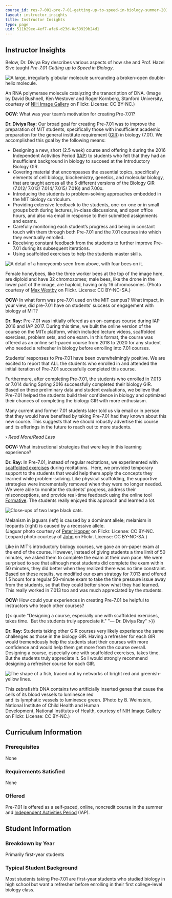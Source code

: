 ```yaml
---
course_id: res-7-001-pre-7-01-getting-up-to-speed-in-biology-summer-2019
layout: instructor_insights
title: Instructor Insights
type: page
uid: 511b29ee-4ef7-afe6-d23d-0c59929b24d1
---
```


Instructor Insights
-------------------

Below, Dr. Diviya Ray describes various aspects of how she and Prof. Hazel Sive taught _Pre-7.01 Getting up to Speed in Biology_.

![A large, irregularly globular molecule surrounding a broken-open double-helix molecule.](/coursemedia/res-7-001-pre-7-01-getting-up-to-speed-in-biology-summer-2019/cdde87d1acb8d90550e37d1c95a73c6f_RNA.jpg)

An RNA polymerase molecule catalyzing the transcription of DNA. (Image by David Bushnell, Ken Westover and Roger Kornberg, Stanford University, courtesy of [NIH Image Gallery](https://www.flickr.com/photos/nihgov/23523994309) on Flickr. License: CC BY-NC.)

**OCW**: What was your team’s motivation for creating Pre-7.01?

**Dr. Diviya Ray:** Our broad goal for creating Pre-7.01 was to improve the preparation of MIT students, specifically those with insufficient academic preparation for the general institute requirement ([GIR](http://catalog.mit.edu/mit/undergraduate-education/general-institute-requirements/)) in biology (7.01). We accomplished this goal by the following means:

*   Designing a new, short (2.5 week) course and offering it during the 2016 Independent Activities Period ([IAP](https://web.mit.edu/iap/)) to students who felt that they had an insufficient background in biology to succeed at the Introductory Biology GIR.
*   Covering material that encompasses the essential topics, specifically elements of cell biology, biochemistry, genetics, and molecular biology, that are taught across all the 5 different versions of the Biology GIR (7.012/ 7.013/ 7.014/ 7.015/ 7.016) and 7.00x.
*   Introducing the students to problem-solving approaches embedded in the MIT biology curriculum.
*   Providing extensive feedback to the students, one-on-one or in small groups both during lectures, in-class discussions, and open office hours, and also via email in response to their submitted assignments and exams.
*   Carefully monitoring each student’s progress and being in constant touch with them through both Pre-7.01 and the 7.01 courses into which they eventually enrolled.
*   Receiving constant feedback from the students to further improve Pre-7.01 during its subsequent iterations.
*   Using scaffolded exercises to help the students master skills.

![A detail of a honeycomb seen from above, with four bees on it.](/coursemedia/res-7-001-pre-7-01-getting-up-to-speed-in-biology-summer-2019/7d81b47c40a6cea051dc847c132ea2bd_honeybees_300.jpg)

Female honeybees, like the three worker bees at the top of the image here, are diploid and have 32 chromosomes; male bees, like the drone in the lower part of the image, are haploid, having only 16 chromosomes. (Photo courtesy of [Max Westby](https://www.flickr.com/photos/max_westby/150351007) on Flickr. License: CC BY-NC-SA.)

**OCW:** In what form was pre-7.01 used on the MIT campus? What impact, in your view, did pre-7.01 have on students’ success or engagement with biology at MIT?

**Dr. Ray:** Pre-7.01 was initially offered as an on-campus course during IAP 2016 and IAP 2017. During this time, we built the online version of the course on the MITx platform, which included lecture videos, scaffolded exercises, problem sets, and one exam. In this format, the course was offered as an online self-paced course from 2018 to 2020 for any student who needed a refresher in biology before enrolling into 7.01 courses.

Students’ responses to Pre-7.01 have been overwhelmingly positive. We are excited to report that ALL the students who enrolled in and attended the initial iteration of Pre-7.01 successfully completed this course.

Furthermore, after completing Pre-7.01, the students who enrolled in 7.013 or 7.014 during Spring 2016 successfully completed their biology GIR.  Based on these preliminary data and student evaluations, we believe that Pre-7.01 helped the students build their confidence in biology and optimized their chances of completing the biology GIR with more enthusiasm.

Many current and former 7.01 students later told us via email or in person that they would have benefited by taking Pre-7.01 had they known about this new course. This suggests that we should robustly advertise this course and its offerings in the future to reach out to more students.

› _Read More/Read Less_

**OCW:** What instructional strategies that were key in this learning experience?

**Dr. Ray:** In Pre-7.01, instead of regular recitations, we experimented with [scaffolded exercises](https://www.edglossary.org/scaffolding/) during recitations.  Here, we provided temporary support to the students that would help them apply the concepts they learned while problem-solving. Like physical scaffolding, the supportive strategies were incrementally removed when they were no longer needed. We were able to monitor the students’ progress, address their misconceptions, and provide real-time feedback using the online tool [Formative](https://goformative.com/). The students really enjoyed this approach and learned a lot.

![Close-ups of two large black cats.](/coursemedia/res-7-001-pre-7-01-getting-up-to-speed-in-biology-summer-2019/e35425216bb214e5957f750b4354a642_melanistic_600.png)

Melanism in jaguars (left) is caused by a dominant allele; melanism in leopards (right) is caused by a recessive allele.  
(Jaguar photo courtesy of [Peter Hopper](https://www.flickr.com/photos/whisperwolf/3599402983) on Flickr. License: CC BY-NC. Leopard photo courtesy of [John](https://www.flickr.com/photos/79923291@N00/8179985044) on Flickr. License: CC BY-NC-SA.)

Like in MIT’s introductory biology courses, we gave an on-paper exam at the end of the course. However, instead of giving students a time limit of 50 minutes, we asked them to complete the exam at their own pace. We were surprised to see that although most students did complete the exam within 50 minutes, they did better when they realized there was no time constraint. Based on these results, we modified our exam strategy for 7.013 and offered 1.5 hours for a regular 50-minute exam to take the time pressure issue away from the students, so that they could better show what they had learned. This really worked in 7.013 too and was much appreciated by the students.

**OCW:** How could your experiences in creating Pre-7.01 be helpful to instructors who teach other courses?

{{< quote "Designing a course, especially one with scaffolded exercises, takes time.  But the students truly appreciate it." "— Dr. Diviya Ray" >}}

**Dr. Ray:** Students taking other GIR courses very likely experience the same challenges as those in the biology GIR. Having a refresher for each GIR would tremendously help the students start their courses with more confidence and would help them get more from the course overall. Designing a course, especially one with scaffolded exercises, takes time.  But the students truly appreciate it. So I would strongly recommend designing a refresher course for each GIR.

![The shape of a fish, traced out by networks of bright red and greenish-yellow lines.](/coursemedia/res-7-001-pre-7-01-getting-up-to-speed-in-biology-summer-2019/602d1d0521dfc9b114f307130eef338d_zebrafish_600.jpg)

This zebrafish’s DNA contains two artificially inserted genes that cause the cells of its blood vessels to luminesce red  
and its lymphatic vessels to luminesce green. (Photo by B. Weinstein, National Institute of Child Health and Human  
Development, National Institutes of Health, courtesy of [NIH Image Gallery](https://www.flickr.com/photos/nihgov/29229249924) on Flickr. License: CC BY-NC.)

Curriculum Information
----------------------

### Prerequisites

None

### Requirements Satisfied

None

### Offered

Pre-7.01 is offered as a self-paced, online, noncredit course in the summer and [Independent Activities Period](https://web.mit.edu/iap/) (IAP).

Student Information
-------------------

### Breakdown by Year

Primarily first-year students

### Typical Student Background

Most students taking Pre-7.01 are first-year students who studied biology in high school but want a refresher before enrolling in their first college-level biology class.